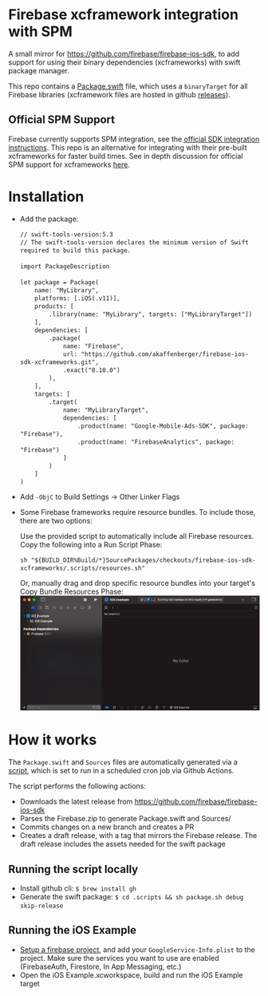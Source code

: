 # Firebase xcframework integration with SPM

A small mirror for https://github.com/firebase/firebase-ios-sdk, to add support for using their binary dependencies (xcframeworks) with swift package manager. 

This repo contains a [Package.swift](https://github.com/akaffenberger/firebase-ios-sdk-xcframeworks/blob/master/Package.swift) file, which uses a `binaryTarget` for all Firebase libraries (xcframework files are hosted in github [releases](https://github.com/akaffenberger/firebase-ios-sdk-xcframeworks/releases)). 

## Official SPM Support

Firebase currently supports SPM integration, see the [official SDK integration instructions](https://github.com/firebase/firebase-ios-sdk#installation). This repo is an alternative for integrating with their pre-built xcframeworks for faster build times. See in depth discussion for official SPM support for xcframeworks [here](https://github.com/firebase/firebase-ios-sdk/issues/6564).

# Installation
- Add the package: 
    ```
    // swift-tools-version:5.3
    // The swift-tools-version declares the minimum version of Swift required to build this package.

    import PackageDescription

    let package = Package(
        name: "MyLibrary",
        platforms: [.iOS(.v11)],
        products: [
            .library(name: "MyLibrary", targets: ["MyLibraryTarget"])
        ],
        dependencies: [
            .package(
                name: "Firebase",
                url: "https://github.com/akaffenberger/firebase-ios-sdk-xcframeworks.git",
                .exact("8.10.0")
            ),
        ],
        targets: [
            .target(
                name: "MyLibraryTarget",
                dependencies: [
                    .product(name: "Google-Mobile-Ads-SDK", package: "Firebase"),
                    .product(name: "FirebaseAnalytics", package: "Firebase")
                ]
            )
        ]
    )
    ```

- Add `-ObjC` to Build Settings -> Other Linker Flags
- Some Firebase frameworks require resource bundles. To include those, there are two options:
  
  Use the provided script to automatically include all Firebase resources. Copy the following into a Run Script Phase:
  ```
  sh "${BUILD_DIR%Build/*}SourcePackages/checkouts/firebase-ios-sdk-xcframeworks/.scripts/resources.sh"
  ```
  Or, manually drag and drop specific resource bundles into your target's Copy Bundle Resources Phase:
  ![](./assets/draganddrop.gif)

# How it works

The `Package.swift` and `Sources` files are automatically generated via a [script](https://github.com/akaffenberger/firebase-ios-sdk-xcframeworks/blob/master/.scripts/package.sh), which is set to run in a scheduled cron job via Github Actions. 

The script performs the following actions:
- Downloads the latest release from https://github.com/firebase/firebase-ios-sdk
- Parses the Firebase.zip to generate Package.swift and Sources/
- Commits changes on a new branch and creates a PR
- Creates a draft release, with a tag that mirrors the Firebase release. The draft release includes the assets needed for the swift package

## Running the script locally
- Install github cli: `$ brew install gh`
- Generate the swift package: `$ cd .scripts && sh package.sh debug skip-release`

## Running the iOS Example
- [Setup a firebase project](https://firebase.google.com/docs/ios/setup), and add your `GoogleService-Info.plist` to the project. Make sure the services you want to use are enabled (FirebaseAuth, Firestore, In App Messaging, etc.)
- Open the iOS Example.xcworkspace, build and run the iOS Example target

